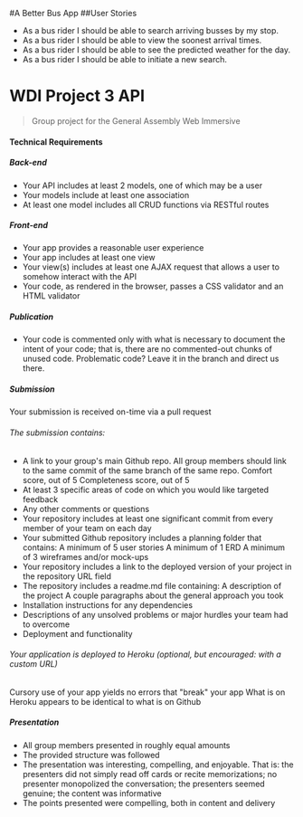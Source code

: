 #A Better Bus App
##User Stories
* As a bus rider I should be able to search arriving busses by my stop.
* As a bus rider I should be able to view the soonest arrival times.
* As a bus rider I should be able to see the predicted weather for the day.
* As a bus rider I should be able to initiate a new search.

# WDI Project 3 API
> Group project for the General Assembly Web Immersive

#### Technical Requirements

##### Back-end

* Your API includes at least 2 models, one of which may be a user
* Your models include at least one association
* At least one model includes all CRUD functions via RESTful routes

##### Front-end

* Your app provides a reasonable user experience
* Your app includes at least one view
* Your view(s) includes at least one AJAX request that allows a user to somehow interact with the API
* Your code, as rendered in the browser, passes a CSS validator and an HTML validator

##### Publication

* Your code is commented only with what is necessary to document the intent of your code; that is, there are no commented-out chunks of unused code.
Problematic code? Leave it in the branch and direct us there.

##### Submission

Your submission is received on-time via a pull request

###### The submission contains:
* A link to your group's main Github repo. All group members should link to the same commit of the same branch of the same repo.
Comfort score, out of 5
Completeness score, out of 5
* At least 3 specific areas of code on which you would like targeted feedback
* Any other comments or questions
* Your repository includes at least one significant commit from every member of your team on each day
* Your submitted Github repository includes a planning folder that contains:
A minimum of 5 user stories
A minimum of 1 ERD
A minimum of 3 wireframes and/or mock-ups
* Your repository includes a link to the deployed version of your project in the repository URL field
* The repository includes a readme.md file containing:
A description of the project
A couple paragraphs about the general approach you took
* Installation instructions for any dependencies
* Descriptions of any unsolved problems or major hurdles your team had to overcome
* Deployment and functionality

###### Your application is deployed to Heroku (optional, but encouraged: with a custom URL)
Cursory use of your app yields no errors that "break" your app
What is on Heroku appears to be identical to what is on Github

##### Presentation

* All group members presented in roughly equal amounts
* The provided structure was followed
* The presentation was interesting, compelling, and enjoyable. That is: the presenters did not simply read off cards or recite memorizations; no presenter monopolized the conversation; the presenters seemed genuine; the content was informative
* The points presented were compelling, both in content and delivery
